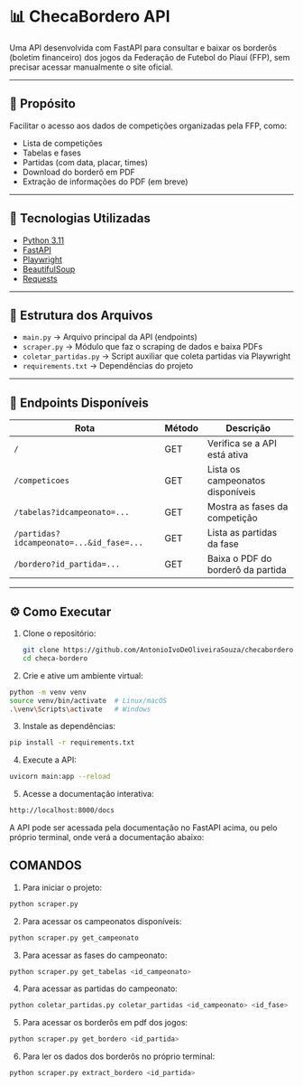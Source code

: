 # 📊 ChecaBordero API

Uma API desenvolvida com FastAPI para consultar e baixar os borderôs (boletim financeiro) dos jogos da Federação de Futebol do Piauí (FFP), sem precisar acessar manualmente o site oficial.

---

## 🚀 Propósito

Facilitar o acesso aos dados de competições organizadas pela FFP, como:

- Lista de competições
- Tabelas e fases
- Partidas (com data, placar, times)
- Download do borderô em PDF
- Extração de informações do PDF (em breve)

---

## 🔧 Tecnologias Utilizadas

- [Python 3.11](https://www.python.org/)
- [FastAPI](https://fastapi.tiangolo.com/)
- [Playwright](https://playwright.dev/python/)
- [BeautifulSoup](https://www.crummy.com/software/BeautifulSoup/)
- [Requests](https://pypi.org/project/requests/)

---

## 📂 Estrutura dos Arquivos

- `main.py` → Arquivo principal da API (endpoints)
- `scraper.py` → Módulo que faz o scraping de dados e baixa PDFs
- `coletar_partidas.py` → Script auxiliar que coleta partidas via Playwright
- `requirements.txt` → Dependências do projeto

---

## 📌 Endpoints Disponíveis

| Rota | Método | Descrição |
|------|--------|-----------|
| `/` | GET | Verifica se a API está ativa |
| `/competicoes` | GET | Lista os campeonatos disponíveis |
| `/tabelas?idcampeonato=...` | GET | Mostra as fases da competição |
| `/partidas?idcampeonato=...&id_fase=...` | GET | Lista as partidas da fase |
| `/bordero?id_partida=...` | GET | Baixa o PDF do borderô da partida |

---

## ⚙️ Como Executar

1. Clone o repositório:
   ```bash
   git clone https://github.com/AntonioIvoDeOliveiraSouza/checabordero.git
   cd checa-bordero
   ```

2. Crie e ative um ambiente virtual:
  ```bash
  python -m venv venv
  source venv/bin/activate  # Linux/macOS
  .\venv\Scripts\activate   # Windows
   ```

3. Instale as dependências:
  ```bash
  pip install -r requirements.txt
  ```

4. Execute a API:
  ```bash
  uvicorn main:app --reload
   ```

5. Acesse a documentação interativa:
  ```bash
  http://localhost:8000/docs
  ```

A API pode ser acessada pela documentação no FastAPI acima, ou pelo próprio terminal, onde verá a documentação abaixo:

## COMANDOS

1. Para iniciar o projeto:
  ```bash
  python scraper.py
  ```

2. Para acessar os campeonatos disponíveis:
  ```bash
  python scraper.py get_campeonato
  ```

3. Para acessar as fases do campeonato:
  ```bash
  python scraper.py get_tabelas <id_campeonato>
  ```

4. Para acessar as partidas do campeonato:
  ```bash
  python coletar_partidas.py coletar_partidas <id_campeonato> <id_fase>
  ```

5. Para acessar os borderôs em pdf dos jogos:
  ```bash
  python scraper.py get_bordero <id_partida>
  ```

6. Para ler os dados dos borderôs no próprio terminal:
  ```bash
  python scraper.py extract_bordero <id_partida>
  ```